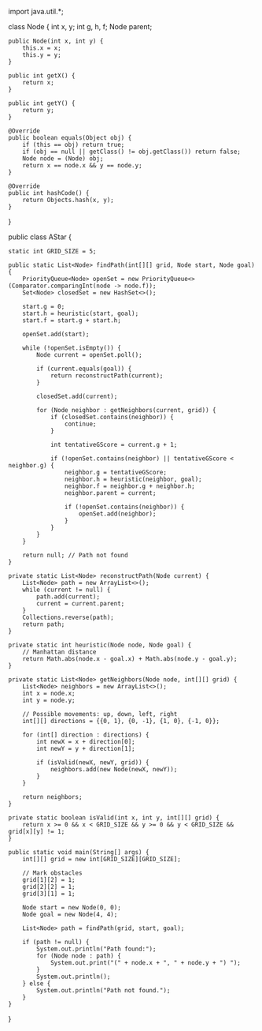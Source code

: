 import java.util.*;

class Node {
    int x, y;
    int g, h, f;
    Node parent;

    public Node(int x, int y) {
        this.x = x;
        this.y = y;
    }

    public int getX() {
        return x;
    }

    public int getY() {
        return y;
    }

    @Override
    public boolean equals(Object obj) {
        if (this == obj) return true;
        if (obj == null || getClass() != obj.getClass()) return false;
        Node node = (Node) obj;
        return x == node.x && y == node.y;
    }

    @Override
    public int hashCode() {
        return Objects.hash(x, y);
    }
}

public class AStar {

    static int GRID_SIZE = 5;

    public static List<Node> findPath(int[][] grid, Node start, Node goal) {
        PriorityQueue<Node> openSet = new PriorityQueue<>(Comparator.comparingInt(node -> node.f));
        Set<Node> closedSet = new HashSet<>();

        start.g = 0;
        start.h = heuristic(start, goal);
        start.f = start.g + start.h;

        openSet.add(start);

        while (!openSet.isEmpty()) {
            Node current = openSet.poll();

            if (current.equals(goal)) {
                return reconstructPath(current);
            }

            closedSet.add(current);

            for (Node neighbor : getNeighbors(current, grid)) {
                if (closedSet.contains(neighbor)) {
                    continue;
                }

                int tentativeGScore = current.g + 1;

                if (!openSet.contains(neighbor) || tentativeGScore < neighbor.g) {
                    neighbor.g = tentativeGScore;
                    neighbor.h = heuristic(neighbor, goal);
                    neighbor.f = neighbor.g + neighbor.h;
                    neighbor.parent = current;

                    if (!openSet.contains(neighbor)) {
                        openSet.add(neighbor);
                    }
                }
            }
        }

        return null; // Path not found
    }

    private static List<Node> reconstructPath(Node current) {
        List<Node> path = new ArrayList<>();
        while (current != null) {
            path.add(current);
            current = current.parent;
        }
        Collections.reverse(path);
        return path;
    }

    private static int heuristic(Node node, Node goal) {
        // Manhattan distance
        return Math.abs(node.x - goal.x) + Math.abs(node.y - goal.y);
    }

    private static List<Node> getNeighbors(Node node, int[][] grid) {
        List<Node> neighbors = new ArrayList<>();
        int x = node.x;
        int y = node.y;

        // Possible movements: up, down, left, right
        int[][] directions = {{0, 1}, {0, -1}, {1, 0}, {-1, 0}};

        for (int[] direction : directions) {
            int newX = x + direction[0];
            int newY = y + direction[1];

            if (isValid(newX, newY, grid)) {
                neighbors.add(new Node(newX, newY));
            }
        }

        return neighbors;
    }

    private static boolean isValid(int x, int y, int[][] grid) {
        return x >= 0 && x < GRID_SIZE && y >= 0 && y < GRID_SIZE && grid[x][y] != 1;
    }

    public static void main(String[] args) {
        int[][] grid = new int[GRID_SIZE][GRID_SIZE];

        // Mark obstacles
        grid[1][2] = 1;
        grid[2][2] = 1;
        grid[3][1] = 1;

        Node start = new Node(0, 0);
        Node goal = new Node(4, 4);

        List<Node> path = findPath(grid, start, goal);

        if (path != null) {
            System.out.println("Path found:");
            for (Node node : path) {
                System.out.print("(" + node.x + ", " + node.y + ") ");
            }
            System.out.println();
        } else {
            System.out.println("Path not found.");
        }
    }
}
